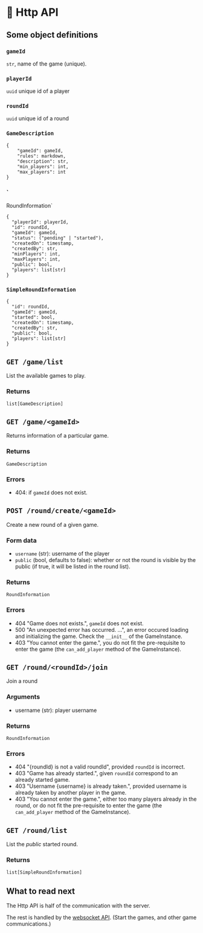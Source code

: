 # :page_with_curl: Http API

## Some object definitions

### `gameId`
`str`, name of the game (unique).

### `playerId`
`uuid` unique id of a player

### `roundId`
`uuid` unique id of a round

### `GameDescription`
```
{
    "gameId": gameId,
    "rules": markdown,
    "description": str,
    "min_players": int,
    "max_players": int
}
```

### `
RoundInformation`
```
{
  "playerId": playerId,
  "id": roundId,
  "gameId": gameId,
  "status": ("pending" | "started"),
  "createdOn": timestamp,
  "createdBy": str,
  "minPlayers": int,
  "maxPlayers": int,
  "public": bool,
  "players": list[str]
}
```

### `SimpleRoundInformation`
```
{
  "id": roundId,
  "gameId": gameId,
  "started": bool,
  "createdOn": timestamp,
  "createdBy": str,
  "public": bool,
  "players": list[str]
}
```

## `GET /game/list`
List the available games to play.

### Returns
`list[GameDescription]`

## `GET /game/<gameId>`
Returns information of a particular game.

### Returns
`GameDescription`

### Errors
- 404:  if `gameId` does not exist.

## `POST /round/create/<gameId>`
Create a new round of a given game.

### Form data
- `username` (str): username of the player
- `public` (bool, defaults to false): whether or not the round is visible by the public (if true, it will be listed in the round list).

### Returns
`RoundInformation`

### Errors
- 404 "Game does not exists.", `gameId` does not exist.
- 500 "An unexpected error has occurred. ...", an error occured loading and initializing the game. Check the `__init__` of the GameInstance.
- 403 "You cannot enter the game.", you do not fit the pre-requisite to enter the game (the `can_add_player` method of the GameInstance).

## `GET /round/<roundId>/join`
Join a round 

### Arguments
- username (str): player username

### Returns
`RoundInformation`

### Errors
- 404 "{roundId} is not a valid roundId", provided `roundId` is incorrect.
- 403 "Game has already started.", given `roundId` correspond to an already started game.
- 403 "Username {username} is already taken.", provided username is already taken by another player in the game.
- 403 "You cannot enter the game.", either too many players already in the round, or do not fit the pre-requisite to enter the game (the `can_add_player` method of the GameInstance).

## `GET /round/list`
List the *public* started round.

### Returns
`list[SimpleRoundInformation]`


## What to read next
The Http API is half of the communication with the server.

The rest is handled by the [websocket API](https://github.com/bdvllrs/any-board-game/blob/master/docs/websocket-api.md).
(Start the games, and other game communications.)
